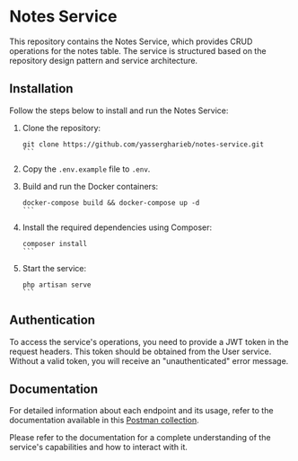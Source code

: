 # Notes Service

This repository contains the Notes Service, which provides CRUD operations for the notes table. The service is structured based on the repository design pattern and service architecture.

## Installation

Follow the steps below to install and run the Notes Service:

1. Clone the repository:
   ````
   git clone https://github.com/yassergharieb/notes-service.git
   ```

2. Copy the `.env.example` file to `.env`.

3. Build and run the Docker containers:
   ````
   docker-compose build && docker-compose up -d
   ```

4. Install the required dependencies using Composer:
   ````
   composer install
   ```

5. Start the service:
   ````
   php artisan serve
   ```

## Authentication

To access the service's operations, you need to provide a JWT token in the request headers. This token should be obtained from the User service. Without a valid token, you will receive an "unauthenticated" error message.

## Documentation

For detailed information about each endpoint and its usage, refer to the documentation available in this [Postman collection](https://cloudy-crescent-992810.postman.co/workspace/postsapis~184a5ce4-531e-48c2-a3f0-835f88f12071/collection/21307103-925811b9-3379-4fbc-992f-6072d75624fc?action=share&creator=21307103).

Please refer to the documentation for a complete understanding of the service's capabilities and how to interact with it.

